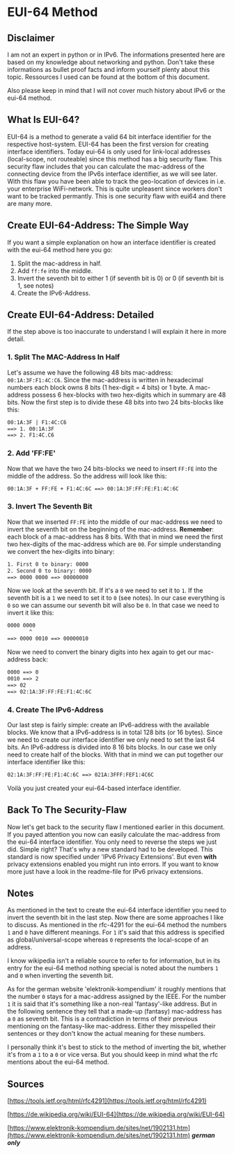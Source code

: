 # EUI-64 Method

## Disclaimer

I am not an expert in python or in IPv6. The informations presented here are based on my knowledge about networking and python. Don't take these informations as bullet proof facts and inform yourself plenty about this topic. Ressources I used can be found at the bottom of this document.

Also please keep in mind that I will not cover much history about IPv6 or the eui-64 method.

## What Is EUI-64?

EUI-64 is a method to generate a valid 64 bit interface identifier for the respective host-system. EUI-64 has been the first version for creating interface identifiers. Today eui-64 is only used for link-local addresses (local-scope, not routeable) since this method has a big security flaw. This security flaw includes that you can calculate the mac-address of the connecting device from the IPv6s interface identifier, as we will see later. With this flaw you have been able to track the geo-location of devices in i.e. your enterprise WiFi-network. This is quite unpleasent since workers don't want to be tracked permantly. This is one security flaw with eui64 and there are many more.

## Create EUI-64-Address: The Simple Way

If you want a simple explanation on how an interface identifier is created with the eui-64 method here you go:

  1. Split the mac-address in half.
  2. Add `ff:fe` into the middle.
  3. Invert the seventh bit to either 1 (if seventh bit is 0) or 0 (if seventh bit is 1, see notes)
  4. Create the IPv6-Address.

## Create EUI-64-Address: Detailed

If the step above is too inaccurate to understand I will explain it here in more detail. 

### 1. Split The MAC-Address In Half

Let's assume we have the following 48 bits mac-address: `00:1A:3F:F1:4C:C6`. Since the mac-address is written in hexadecimal numbers each block owns 8 bits (1 hex-digit = 4 bits) or 1 byte. A mac-address possess 6 hex-blocks with two hex-digits which in summary are 48 bits. Now the first step is to divide these 48 bits into two 24 bits-blocks like this:

```txt
00:1A:3F | F1:4C:C6
==> 1. 00:1A:3F
==> 2. F1:4C.C6
```

### 2. Add 'FF:FE'

Now that we have the two 24 bits-blocks we need to insert `FF:FE` into the middle of the address. So the address will look like this:

```txt
00:1A:3F + FF:FE + F1:4C:6C ==> 00:1A:3F:FF:FE:F1:4C:6C
```

### 3. Invert The Seventh Bit

Now that we inserted `FF:FE` into the middle of our mac-address we need to invert the seventh bit on the beginning of the mac-address. **Remember**: each block of a mac-address has 8 bits. With that in mind we need the first two hex-digits of the mac-address which are `00`. For simple understanding we convert the hex-digits into binary:

```txt
1. First 0 to binary: 0000
2. Second 0 to binary: 0000
==> 0000 0000 ==> 00000000
```

Now we look at the seventh bit. If it's a `0` we need to set it to `1`. If the seventh bit is a `1` we need to set it to `0` (see notes). In our case everything is `0` so we can assume our seventh bit will also be `0`. In that case we need to invert it like this:

```txt
0000 0000
       ^ 
==> 0000 0010 ==> 00000010
```

Now we need to convert the binary digits into hex again to get our mac-address back:

```txt
0000 ==> 0
0010 ==> 2
==> 02
==> 02:1A:3F:FF:FE:F1:4C:6C
```

### 4. Create The IPv6-Address

Our last step is fairly simple: create an IPv6-address with the available blocks. We know that a IPv6-address is in total 128 bits (or 16 bytes). Since we need to create our interface identifier we only need to set the last 64 bits. An IPv6-address is divided into 8 16 bits blocks. In our case we only need to create half of the blocks. With that in mind we can put together our interface identifier like this:

```txt
02:1A:3F:FF:FE:F1:4C:6C ==> 021A:3FFF:FEF1:4C6C
```

Voilà you just created your eui-64-based interface identifier.

## Back To The Security-Flaw

Now let's get back to the security flaw I mentioned earlier in this document. If you payed attention you now can easily calculate the mac-address from the eui-64 interface identifier. You only need to reverse the steps we just did. Simple right? That's why a new standard had to be developed. This standard is now specified under 'IPv6 Privacy Extensions'. But even **with** privacy extensions enabled you might run into errors. If you want to know more just have a look in the readme-file for IPv6 privacy extensions.

## Notes

As mentioned in the text to create the eui-64 interface identifier you need to invert the seventh bit in the last step. Now there are some approaches I like to discuss. As mentioned in the rfc-4291 for the eui-64 method the numbers `1` and `0` have different meanings. For `1` it's said that this address is specified as global/universal-scope whereas `0` represents the local-scope of an address.

I know wikipedia isn't a reliable source to refer to for information, but in its entry for the eui-64 method nothing special is noted about the numbers `1` and `0` when inverting the seventh bit.

As for the german website 'elektronik-kompendium' it roughly mentions that the number `0` stays for a mac-address assigned by the IEEE. For the number `1` it is said that it's something like a non-real 'fantasy'-like address. But in the following sentence they tell that a made-up (fantasy) mac-address has a `0` as seventh bit. This is a contradiction in terms of their previous mentioning on the fantasy-like mac-address. Either they misspelled their sentences or they don't know the actual meaning for these numbers.

I personally think it's best to stick to the method of inverting the bit, whether it's from a `1` to a `0` or vice versa. But you should keep in mind what the rfc mentions about the eui-64 method.

## Sources

[https://tools.ietf.org/html/rfc4291](https://tools.ietf.org/html/rfc4291)

[https://de.wikipedia.org/wiki/EUI-64](https://de.wikipedia.org/wiki/EUI-64)

[https://www.elektronik-kompendium.de/sites/net/1902131.htm](https://www.elektronik-kompendium.de/sites/net/1902131.htm) ***german only***
